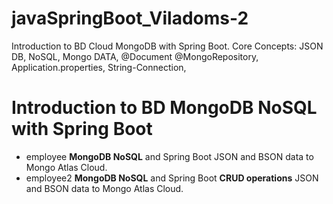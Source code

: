 # javaSpringBoot_Viladoms-2

Introduction to BD Cloud MongoDB with Spring Boot. Core Concepts: JSON DB, NoSQL, Mongo DATA, @Document @MongoRepository, Application.properties, String-Connection, 

# Introduction to BD MongoDB NoSQL with Spring Boot

- employee **MongoDB NoSQL** and Spring Boot JSON and BSON data to Mongo Atlas Cloud.
- employee2 **MongoDB NoSQL** and Spring Boot **CRUD operations** JSON and BSON data to Mongo Atlas Cloud.
